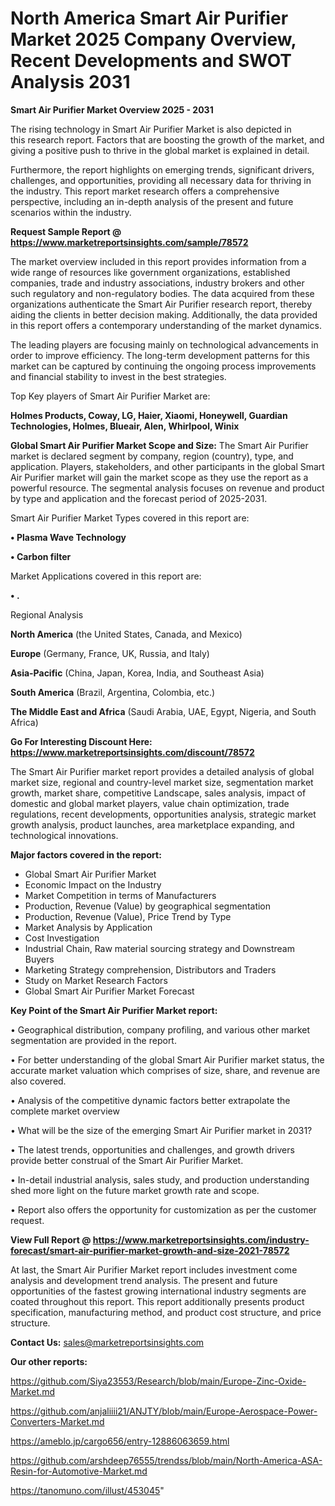 # North America Smart Air Purifier Market 2025 Company Overview, Recent Developments and SWOT Analysis 2031

<Strong> Smart Air Purifier Market Overview 2025 - 2031</strong>

The rising technology in Smart Air Purifier Market is also depicted in this research report. Factors that are boosting the growth of the market, and giving a positive push to thrive in the global market is explained in detail.

Furthermore, the report highlights on emerging trends, significant drivers, challenges, and opportunities, providing all necessary data for thriving in the industry. This report market research offers a comprehensive perspective, including an in-depth analysis of the present and future scenarios within the industry.

<strong>Request Sample Report @ <a href=https://www.marketreportsinsights.com/sample/78572>https://www.marketreportsinsights.com/sample/78572</a></strong>

The market overview included in this report provides information from a wide range of resources like government organizations, established companies, trade and industry associations, industry brokers and other such regulatory and non-regulatory bodies. The data acquired from these organizations authenticate the Smart Air Purifier research report, thereby aiding the clients in better decision making. Additionally, the data provided in this report offers a contemporary understanding of the market dynamics.

The leading players are focusing mainly on technological advancements in order to improve efficiency. The long-term development patterns for this market can be captured by continuing the ongoing process improvements and financial stability to invest in the best strategies.

Top Key players of Smart Air Purifier Market are:

<strong>Holmes Products, Coway, LG, Haier, Xiaomi, Honeywell, Guardian Technologies, Holmes, Blueair, Alen, Whirlpool, Winix</strong>

<strong><b>Global Smart Air Purifier Market Scope and Size:</b></strong>
The Smart Air Purifier market is declared segment by company, region (country), type, and application. Players, stakeholders, and other participants in the global Smart Air Purifier market will gain the market scope as they use the report as a powerful resource. The segmental analysis focuses on revenue and product by type and application and the forecast period of 2025-2031.

Smart Air Purifier Market Types covered in this report are:

<strong>• Plasma Wave Technology

• Carbon filter</strong>

Market Applications covered in this report are:

<strong>• .</strong> 

Regional Analysis

<strong>North America</strong> (the United States, Canada, and Mexico)

<strong>Europe</strong> (Germany, France, UK, Russia, and Italy)

<strong>Asia-Pacific</strong> (China, Japan, Korea, India, and Southeast Asia)

<strong>South America</strong> (Brazil, Argentina, Colombia, etc.)

<strong>The Middle East and Africa</strong> (Saudi Arabia, UAE, Egypt, Nigeria, and South Africa)

<strong>Go For Interesting Discount Here: <a href=https://www.marketreportsinsights.com/discount/78572>https://www.marketreportsinsights.com/discount/78572</a></strong>

The Smart Air Purifier market report provides a detailed analysis of global market size, regional and country-level market size, segmentation market growth, market share, competitive Landscape, sales analysis, impact of domestic and global market players, value chain optimization, trade regulations, recent developments, opportunities analysis, strategic market growth analysis, product launches, area marketplace expanding, and technological innovations.

<strong><b>Major factors covered in the report:</b></strong>
<ul>
  <li>Global Smart Air Purifier Market </li>
  <li>Economic Impact on the Industry</li>
  <li>Market Competition in terms of Manufacturers</li>
  <li>Production, Revenue (Value) by geographical segmentation</li>
  <li>Production, Revenue (Value), Price Trend by Type</li>
  <li>Market Analysis by Application</li>
  <li>Cost Investigation</li>
  <li>Industrial Chain, Raw material sourcing strategy and Downstream Buyers</li>
  <li>Marketing Strategy comprehension, Distributors and Traders</li>
  <li>Study on Market Research Factors</li>
  <li>Global Smart Air Purifier Market Forecast</li>
</ul>

<strong><b>Key Point of the Smart Air Purifier Market report:</b></strong>

• Geographical distribution, company profiling, and various other market segmentation are provided in the report.

• For better understanding of the global Smart Air Purifier market status, the accurate market valuation which comprises of size, share, and revenue are also covered.

• Analysis of the competitive dynamic factors better extrapolate the complete market overview

• What will be the size of the emerging Smart Air Purifier market in 2031?

• The latest trends, opportunities and challenges, and growth drivers provide better construal of the Smart Air Purifier Market.

• In-detail industrial analysis, sales study, and production understanding shed more light on the future market growth rate and scope.

• Report also offers the opportunity for customization as per the customer request.

<strong><b>View Full Report @ <a href=https://www.marketreportsinsights.com/industry-forecast/smart-air-purifier-market-growth-and-size-2021-78572>https://www.marketreportsinsights.com/industry-forecast/smart-air-purifier-market-growth-and-size-2021-78572</a></b></strong>


At last, the Smart Air Purifier Market report includes investment come analysis and development trend analysis. The present and future opportunities of the fastest growing international industry segments are coated throughout this report. This report additionally presents product specification, manufacturing method, and product cost structure, and price structure.

<strong>Contact Us:</strong>
sales@marketreportsinsights.com

<strong>Our other reports:</strong>

<a href=https://github.com/Siya23553/Research/blob/main/Europe-Zinc-Oxide-Market.md>https://github.com/Siya23553/Research/blob/main/Europe-Zinc-Oxide-Market.md</a>

<a href=https://github.com/anjaliiii21/ANJTY/blob/main/Europe-Aerospace-Power-Converters-Market.md>https://github.com/anjaliiii21/ANJTY/blob/main/Europe-Aerospace-Power-Converters-Market.md</a>

<a href=https://ameblo.jp/cargo656/entry-12886063659.html>https://ameblo.jp/cargo656/entry-12886063659.html</a>

<a href=https://github.com/arshdeep76555/trendss/blob/main/North-America-ASA-Resin-for-Automotive-Market.md>https://github.com/arshdeep76555/trendss/blob/main/North-America-ASA-Resin-for-Automotive-Market.md</a>

<a href=https://tanomuno.com/illust/453045>https://tanomuno.com/illust/453045</a>"
